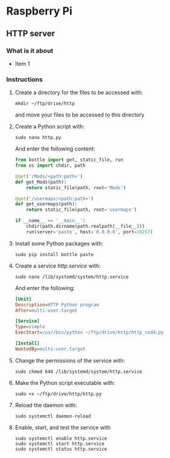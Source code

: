 # Raspberry Pi

## HTTP server

### What is it about
- Item 1

### Instructions
1. Create a directory for the files to be accessed with:

   ```shell
   mkdir ~/ftp/drive/http
   ```
   
   and move your files to be accessed to this directory
   
2. Create a Python script with:

   ```shell
   sudo nano http.py
   ```

   And enter the following content:

   ```python
   from bottle import get, static_file, run
   from os import chdir, path

   @get('/Mods/<path:path>')
   def get_Mods(path):
       return static_file(path, root='Mods')

   @get('/usermaps/<path:path>')
   def get_usermaps(path):
       return static_file(path, root='usermaps')

   if __name__ == '__main__':
       chdir(path.dirname(path.realpath(__file__)))
       run(server='paste', host='0.0.0.0', port=16257)
   ```

3. Install some Python packages with:

   ```shell
   sudo pip install bottle paste
   ```
   
4. Create a service *http.service* with:

   ```shell
   sudo nano /lib/systemd/system/http.service
   ```
   
   And enter the following:

   ```ini
   [Unit]
   Description=HTTP Python program
   After=multi-user.target
   
   [Service]
   Type=simple
   ExecStart=/usr/bin/python ~/ftp/drive/http/http_cod4.py
   
   [Install]
   WantedBy=multi-user.target
   ```
6. Change the permissions of the service with:

   ```shell
   sudo chmod 644 /lib/systemd/system/http.service
   ```
   
7. Make the Python script executable with:
   
   ```shell
   sudo +x ~/ftp/drive/http/http.py
   ```
   
8. Reload the daemon with:

   ```shell
   sudo systemctl daemon-reload
   ```
   
9. Enable, start, and test the service with

   ```shell
   sudo systemctl enable http.service
   sudo systemctl start http.service
   sudo systemctl status http.service
   ```